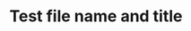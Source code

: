 ---
title: Test file name and title
thumbnail: 
thumbnail_x: 0.5
thumbnail_y: 0.5
tags:
  - 
createdAt: 2023-07-12T17:29:41+07:00
updatedAt: 2023-07-12T17:36:29+07:00
---